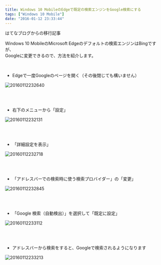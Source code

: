 ```yaml
---
title: Windows 10 MobileのEdgeで既定の検索エンジンをGoogle検索にする
tags: ["Windows 10 Mobile"]
date: "2016-01-12 23:33:44"
---
```


<div class="alert info">
はてなブログからの移行記事
</div>

Windows 10 MobileのMicrosoft Edgeのデフォルトの検索エンジンはBingですが、  
Googleに変更できるので、方法を紹介します。

<br>

* Edgeで一度Googleのページを開く（その後閉じても構いません）

![20160112232640](20160112232640.png)

<br><br>

* 右下のメニューから「設定」

![20160112232131](20160112232131.png)

<br><br>

* 「詳細設定を表示」

![20160112232718](20160112232718.png)

<br><br>

* 「アドレスバーでの検索時に使う検索プロバイダー」の「変更」

![20160112232845](20160112232845.png)

<br><br>

* 「Google 検索（自動検出）」を選択して「既定に設定」

![20160112233112](20160112233112.png)

<br><br>

* アドレスバーから検索をすると、Googleで検索されるようになります

![20160112233213](20160112233213.png)

<br><br>

